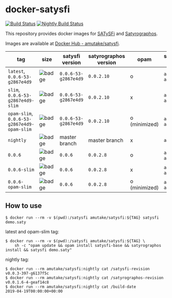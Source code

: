 # docker-satysfi

[![Build Status](https://github.com/amutake/docker-satysfi/workflows/build/badge.svg)](https://github.com/amutake/docker-satysfi/actions?query=workflow%3Abuild)
[![Nightly Build Status](https://github.com/amutake/docker-satysfi/workflows/nightly/badge.svg)](https://github.com/amutake/docker-satysfi/actions?query=workflow%3Anightly)

This repository provides docker images for [SATySFi](https://github.com/gfngfn/SATySFi) and [Satyrographos](https://github.com/na4zagin3/satyrographos).

Images are available at [Docker Hub - amutake/satysfi](https://hub.docker.com/r/amutake/satysfi/).

| tag                                         | size                                                                                                                 | satysfi version      | satyrographos version | opam          | supported arch   | note                         |
| ------------------------------------------- | -------------------------------------------------------------------------------------------------------------------- | -------------------- | --------------------- | ------------- | ---------------- | ---------------------------- |
| `latest`, `0.0.6-53-g2867e4d9`              | ![badge](https://img.shields.io/docker/image-size/amutake/satysfi/latest?color=black&label=%20&logo=docker)          | `0.0.6-53-g2867e4d9` | `0.0.2.10`            | o             | `amd64`, `arm64` |                              |
| `slim`, `0.0.6-53-g2867e4d9-slim`           | ![badge](https://img.shields.io/docker/image-size/amutake/satysfi/slim?color=black&label=%20&logo=docker)            | `0.0.6-53-g2867e4d9` | `0.0.2.10`            | x             | `amd64`, `arm64` |                              |
| `opam-slim`, `0.0.6-53-g2867e4d9-opam-slim` | ![badge](https://img.shields.io/docker/image-size/amutake/satysfi/opam-slim?color=black&label=%20&logo=docker)       | `0.0.6-53-g2867e4d9` | `0.0.2.10`            | o (minimized) | `amd64`, `arm64` | **EXPERIMENTAL**             |
| `nightly`                                   | ![badge](https://img.shields.io/docker/image-size/amutake/satysfi/nightly?color=black&label=%20&logo=docker)         | master branch        | master branch         | x             | `amd64`          | built at 00:00 UTC every day |
| `0.0.6`                                     | ![badge](https://img.shields.io/docker/image-size/amutake/satysfi/0.0.6?color=black&label=%20&logo=docker)           | `0.0.6`              | `0.0.2.8`             | o             | `amd64`, `arm64` |                              |
| `0.0.6-slim`                                | ![badge](https://img.shields.io/docker/image-size/amutake/satysfi/0.0.6-slim?color=black&label=%20&logo=docker)      | `0.0.6`              | `0.0.2.8`             | x             | `amd64`, `arm64` |                              |
| `0.0.6-opam-slim`                           | ![badge](https://img.shields.io/docker/image-size/amutake/satysfi/0.0.6-opam-slim?color=black&label=%20&logo=docker) | `0.0.6`              | `0.0.2.8`             | o (minimized) | `amd64`, `arm64` | **EXPERIMENTAL**             |

## How to use

```console
$ docker run --rm -v $(pwd):/satysfi amutake/satysfi:${TAG} satysfi demo.saty
```

latest and opam-slim tag:

```console
$ docker run --rm -v $(pwd):/satysfi amutake/satysfi:${TAG} \
    sh -c "opam update && opam install satysfi-base && satyrographos install && satysfi demo.saty"
```

nightly tag:

```console
$ docker run --rm amutake/satysfi:nightly cat /satysfi-revision
v0.0.3-397-g6137f5c
$ docker run --rm amutake/satysfi:nightly cat /satyrographos-revision
v0.0.1.6-4-geaf14c8
$ docker run --rm amutake/satysfi:nightly cat /build-date
2019-04-19T00:00:00+00:00
```
